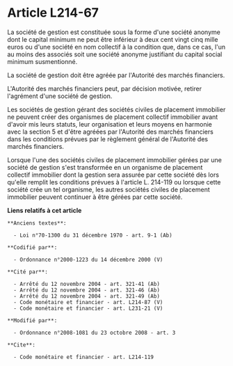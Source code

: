 # Article L214-67

La société de gestion est constituée sous la forme d'une société anonyme dont le capital minimum ne peut être inférieur à
deux cent vingt cinq mille euros ou d'une société en nom collectif à la condition que, dans ce cas, l'un au moins des
associés soit une société anonyme justifiant du capital social minimum susmentionné. 

La société de gestion doit être agréée par l'Autorité des marchés financiers.

L'Autorité des marchés financiers peut, par décision motivée, retirer l'agrément d'une société de gestion. 

Les sociétés de gestion gérant des sociétés civiles de placement immobilier ne peuvent créer des organismes de placement
collectif immobilier avant d'avoir mis leurs statuts, leur organisation et leurs moyens en harmonie avec la section 5 et
d'être agréées par l'Autorité des marchés financiers dans les conditions prévues par le règlement général de l'Autorité des
marchés financiers. 

Lorsque l'une des sociétés civiles de placement immobilier gérées par une société de gestion s'est transformée en un
organisme de placement collectif immobilier dont la gestion sera assurée par cette société dès lors qu'elle remplit les
conditions prévues à l'article L. 214-119 ou lorsque cette société crée un tel organisme, les autres sociétés civiles de
placement immobilier peuvent continuer à être gérées par cette société.

**Liens relatifs à cet article**

	**Anciens textes**:

	  - Loi n°70-1300 du 31 décembre 1970 - art. 9-1 (Ab)

	**Codifié par**:

	  - Ordonnance n°2000-1223 du 14 décembre 2000 (V)

	**Cité par**:

	  - Arrêté du 12 novembre 2004 - art. 321-41 (Ab)
	  - Arrêté du 12 novembre 2004 - art. 321-46 (Ab)
	  - Arrêté du 12 novembre 2004 - art. 321-49 (Ab)
	  - Code monétaire et financier - art. L214-87 (V)
	  - Code monétaire et financier - art. L231-21 (V)

	**Modifié par**:

	  - Ordonnance n°2008-1081 du 23 octobre 2008 - art. 3

	**Cite**:

	  - Code monétaire et financier - art. L214-119
